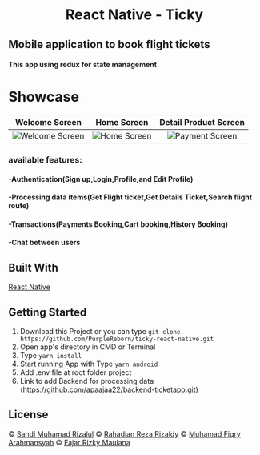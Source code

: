 <h1 align='center'>React Native - Ticky</h1>

<h2>Mobile application to book flight tickets</h2>

<h4>This app using redux for state management<h4>
  
  # Showcase
Welcome Screen | Home Screen | Detail Product Screen 
:-------------------------:|:-------------------------:|:-------------------------:
![Welcome Screen](https://user-images.githubusercontent.com/79769140/131267106-b5a6632a-a322-42e0-b99e-7f1fcb420bf8.png?raw=true)  |  ![Home Screen](https://user-images.githubusercontent.com/79769140/131266794-6cc04c06-6a0a-4381-9c0c-2939689354bd.png?raw=true) | ![Payment Screen](https://user-images.githubusercontent.com/79769140/131266792-256bb233-3e93-4b9e-8d4c-f20be5984d5d.png?raw=true)
     

<h3>available features:</h3>
<h4>-Authentication(Sign up,Login,Profile,and Edit Profile)</h4>
<h4>-Processing data items(Get Flight ticket,Get Details Ticket,Search flight route)</h4>
<h4>-Transactions(Payments Booking,Cart booking,History Booking)</h4>
<h4>-Chat between users</h4>


## Built With

[React Native](https://reactnative.dev/docs/environment-setup)

## Getting Started

1. Download this Project or you can type `git clone https://github.com/PurpleReborn/ticky-react-native.git`
2. Open app's directory in CMD or Terminal
3. Type `yarn install`
4. Start running App with Type `yarn android`
4. Add .env file at root folder project
5. Link to add Backend for processing data (https://github.com/apaajaa22/backend-ticketapp.git)

## License

© [Sandi Muhamad Rizalul](https://github.com/PurpleReborn/)
© [Rahadian Reza Rizaldy](https://github.com/apaajaa22)
© [Muhamad Fiqry Arahmansyah](https://github.com/CUPAXX)
© [Fajar Rizky Maulana](https://github.com/acrossmindanduniverse)
